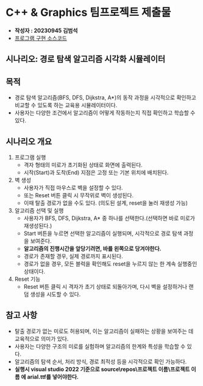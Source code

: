 # C++ & Graphics 팀프로젝트 제출물
- **작성자 : 20230945 김범석**
- [프로그램 구현 소스코드](https://github.com/irop3126/rhkwp_gknu_2025-1/blob/main/C%2B%2B%20%26%20Graphics/main.cpp)

## 시나리오: 경로 탐색 알고리즘 시각화 시뮬레이터

## 목적
- 경로 탐색 알고리즘(BFS, DFS, Dijkstra, A*)의 동작 과정을 시각적으로 확인하고 비교할 수 있도록 하는 교육용 시뮬레이터이다.
- 사용자는 다양한 조건에서 알고리즘이 어떻게 작동하는지 직접 확인하고 학습할 수 있다.

## 시나리오 개요
1. 프로그램 실행
   - 격자 형태의 미로가 초기화된 상태로 화면에 출력된다.
   - 시작(Start)과 도착(End) 지점은 고정 또는 기본 위치에 배치된다.
2. 벽 생성
   - 사용자가 직접 마우스로 벽을 설정할 수 있다.
   - 또는 Reset 버튼 클릭 시 무작위로 벽이 생성된다.
   - 이때 탈출 경로가 없을 수도 있다. (의도된 설계, reset을 눌러 재생성 가능)
3. 알고리즘 선택 및 실행
   - 사용자가 BFS, DFS, Dijkstra, A* 중 하나를 선택한다.(선택하면 바로 미로가 재생성된다.)
   - Start 버튼을 누르면 선택한 알고리즘이 실행되며, 시각적으로 경로 탐색 과정을 보여준다.
   - **알고리즘의 진행시간을 앞당기려면, 바를 왼쪽으로 당겨야한다.**
   - 경로가 존재할 경우, 실제 경로까지 표시된다.
   - 경로가 없을 경우, 모든 블럭을 확인해도 reset을 누르지 않는 한 계속 실행중인 상태이다.
4. Reset 기능
   - Reset 버튼 클릭 시 격자가 초기 상태로 되돌아가며, 다시 벽을 설정하거나 랜덤 생성을 시도할 수 있다.

## 참고 사항
- 탈출 경로가 없는 미로도 허용되며, 이는 알고리즘이 실패하는 상황을 보여주는 데 교육적으로 의미가 있다.
- 사용자는 다양한 구조의 미로를 실험하며 알고리즘의 한계와 특성을 학습할 수 있다.
- 알고리즘의 탐색 순서, 처리 방식, 경로 최적성 등을 시각적으로 확인 가능하다.
- **실행시 visual studio 2022 기준으로 source\repos\프로젝트 이름\프로젝트 이름 에 arial.ttf를 넣어야한다.**
